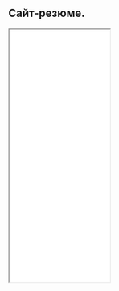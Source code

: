<html>
  
<head>

<meta http-equiv="Content-Type" content="text/html; charset=utf-8">

</head>

<body>

<h2>Сайт-резюме.</h2>

<iframe src="/anketa_D_A_Bokov.mht" width=200 height=500>
  
</body>

</html>
